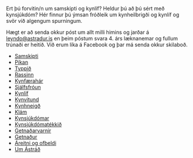 Ert þú forvitin/n um samskipti og kynlíf? Heldur þú að þú sért með kynsjúkdóm? Hér finnur þú ýmsan fróðleik um kynheilbrigði og kynlíf og svör við algengum spurningum.

Hægt er að senda okkur póst um allt milli himins og jarðar á [leyndo@astradur.is](mailto:leyndo@astradur.is) en þeim póstum svara 4. árs læknanemar og fullum trúnaði er heitið. Við erum líka á Facebook og þar má senda okkur skilaboð.


- [Samskipti](02_samskipti.md)
- [Píkan](03_pikan.md)
- [Typpið](04_typpid.md)
- [Rassinn](05_rassinn.md)
- [Kynfærahár](06_kynfaerahar.md)
- [Sjálfsfróun](07_sjalfsfroun.md)
- [Kynlíf](08_kynlif.md)
- [Kynvitund](09_kynvitund.md)
- [Kynhneigð](10_kynhneigd.md)
- [Klám](11_klam.md)
- [Kynsjúkdómar](12_kynsjukdomar.md)
- [Kynsjúkdómatékkið](13_kynsjukdomatekk.md)
- [Getnaðarvarnir](14_getnadarvarnir.md)
- [Getnaður](15_getnadur.md)
- [Áreitni og ofbeldi](16_areitni.md)
- [Um Ástráð](um.md)
